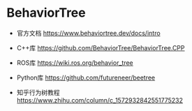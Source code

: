 # BehaviorTree

- 官方文档 https://www.behaviortree.dev/docs/intro 
- C++库 https://github.com/BehaviorTree/BehaviorTree.CPP
- ROS库 https://wiki.ros.org/behavior_tree
- Python库 https://github.com/futureneer/beetree

- 知乎行为树教程 https://www.zhihu.com/column/c_1572932842551775232

